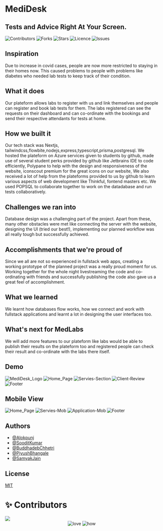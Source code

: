 # MediDesk

## Tests and Advice Right At Your Screen.

![Contributors](https://img.shields.io/github/contributors/HackingThisWorld/medidesk)
![Forks](https://img.shields.io/github/forks/HackingThisWorld/medidesk)
![Stars](https://img.shields.io/github/stars/HackingThisWorld/medidesk)
![Licence](https://img.shields.io/github/license/HackingThisWorld/medidesk)
![Issues](https://img.shields.io/github/issues/HackingThisWorld/medidesk)

## Inspiration

Due to increase in covid cases, people are now more restricted to staying in their homes now. This caused problems to people with problems like diabetes who needed lab tests to keep track of their condition.

## What it does

Our plateform allows labs to register with us and link themselves and people can register and book lab tests for them. The labs registered can see the requests on their dashboard and can co-ordinate with the bookings and send their respective attendants for tests at home.

## How we built it

Our tech stack was Nextjs, tailwindcss,flowbite,nodejs,express,typescript,prisma,postgresql. We hosted the plateform on Azure services given to students by github, made use of several student perks provided by github like Jetbrains IDE to code efficiently, Polypane to help with the design and responsiveness of the website, iconscout premium for the great icons on our website, We also received a lot of help from the plateforms provided to us by github to learn various aspects of web development like Thinkful, fontend masters etc. We used POPSQL to collaborate together to work on the datadabase and run tests collaboratively.

## Challenges we ran into

Database design was a challenging part of the project. Apart from these, many other obstacles were met like connecting the server with the website, designing the UI (tried our best!), implementing our planned workflow was all really tough but successfully achieved.

## Accomplishments that we're proud of

Since we all are not so experienced in fullstack web apps, creating a working prototype of the planned project was a really proud moment for us. Working together for the whole night livestreaming the code and co-ordinating with friends and successfully publishing the code also gave us a great feel of accomplishment.

## What we learned

We learnt how databases flow works, how we connect and work with fullstack applications and learnt a lot in designing the user interfaces too.

## What's next for MedLabs

We will add more features to our plateform like labs would be able to publish their results on the plateform too and registered people can check their result and co-ordinate with the labs there itself.

## Demo

![MediDesk_Logo](https://cdn.discordapp.com/attachments/941636283208458250/949901872842559548/MEDIDESKbg.png)
![Home_Page](https://cdn.discordapp.com/attachments/941636283208458250/949930420890378320/unknown.png)
![Servies-Section](https://cdn.discordapp.com/attachments/900363233033060395/949930658376073256/unknown.png)
![Client-Review](https://cdn.discordapp.com/attachments/900363233033060395/949931066708340766/unknown.png)
![Footer](https://cdn.discordapp.com/attachments/900363233033060395/949933027205738507/unknown.png)

## Mobile View

![Home_Page](https://cdn.discordapp.com/attachments/900363233033060395/949933544417947648/unknown.png)
![Servies-Mob](https://cdn.discordapp.com/attachments/900363233033060395/949933859389190184/unknown.png)
![Application-Mob](https://cdn.discordapp.com/attachments/900363233033060395/949934867460808704/unknown.png)
![Footer](https://cdn.discordapp.com/attachments/900363233033060395/949935126807183360/unknown.png)

## Authors

- [@Alokpunj](https://github.com/ST1LLWATER)
- [@SooditKumar](https://github.com/SooditK)
- [@BuddhadebChhetri](https://github.com/Buddhad)
- [@PiyushBhangale](https://github.com/officialpiyush)
- [@SamyakJain](https://github.com/SamyakJain2020)

## License

[MIT](../medidesk/LICENSE)

# ✨ Contributors

<a href="https://github.com/Buddhad/Contribution_Website/graphs/contributors">
  <img src="https://contrib.rocks/image?repo=HackingThisWorld/medidesk" />
</a>
<div align="center">
 <img src="https://forthebadge.com/images/badges/built-with-love.svg" alt="love" />
 <img src="https://forthebadge.com/images/badges/thats-how-they-get-you.svg" alt="how">
</div>
